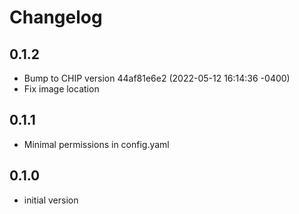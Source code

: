 # Changelog


## 0.1.2
- Bump to CHIP version 44af81e6e2 (2022-05-12 16:14:36 -0400)
- Fix image location

## 0.1.1
- Minimal permissions in config.yaml

## 0.1.0

- initial version
